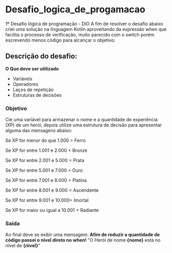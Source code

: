 # Desafio_logica_de_progamacao
1º Desafio lógica de programação - DIO
A fim de resolver o desafio abaixo criei uma solução na linguagem Kotlin aproveitando da expressão when que facilita o processo de verificação, muito parecido com o switch porém escrevendo menos código para alcançar o objetivo:

## Descrição do desafio:

**O Que deve ser utilizado**

- Variáveis
- Operadores
- Laços de repetição
- Estruturas de decisões

### Objetivo
Cie uma variável para armazenar o nome e a quantidade de experiência (XP) de um herói, depois utilize uma estrutura de decisão para apresentar alguma das mensagens abaixo:

Se XP for menor do que 1.000 = Ferro

Se XP for entre 1.001 e 2.000 = Bronze

Se XP for entre 2.001 e 5.000 = Prata

Se XP for entre 5.001 e 7.000 = Ouro

Se XP for entre 7.001 e 8.000 = Platina

Se XP for entre 8.001 e 9.000 = Ascendente

Se XP for entre 9.001 e 10.000= Imortal

Se XP for maior ou igual a 10.001 = Radiante


### Saída

Ao final deve se exibir uma mensagem:
**Afim de reduzir a quantidade de código passei o nivel direto no when!** 
"O Herói de nome **{nome}** está no nível de **{nivel}**"
